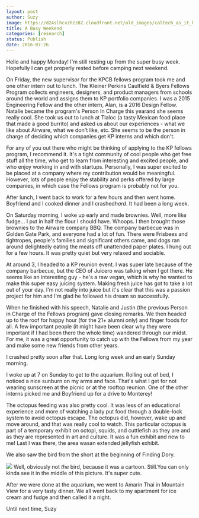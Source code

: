 ```yaml
---
layout: post
author: Suzy
image: https://d24slhcvzhzz82.cloudfront.net/old_images/caltech_as_it_happens/6a0105349b8251970b01b8d2095abe970c.jpg
title: A Busy Weekend 
categories: [research]
status: Publish
date: 2016-07-26
---
```


Hello and happy Monday!
I'm still resting up from the super busy week. Hopefully I can get properly rested before camping next weekend.

On Friday, the new supervisor for the KPCB fellows program took me and one other intern out to lunch. The Kleiner Perkins Caulfield &amp; Byers Fellows Program collects engineers, designers, and product managers from schools around the world and assigns them to KP portfolio companies. I was a 2015 Engineering Fellow and the other intern, Alan, is a 2016 Design Fellow. Natalie became the program's Person In Charge this yearand she seems really cool. She took us out to lunch at Tlaloc (a tasty Mexican food place that made a good burrito) and asked us about our experiences - what we like about Airware, what we don't like, etc. She seems to be the person in charge of deciding which companies get KP interns and which don't.

For any of you out there who might be thinking of applying to the KP fellows program, I recommend it. It's a tight community of cool people who get free stuff all the time, who get to learn from interesting and excited people, and who enjoy working in and with startups. Personally, I was super excited to be placed at a company where my contribution would be meaningful. However, lots of people enjoy the stability and perks offered by large companies, in which case the Fellows program is probably not for you.

After lunch, I went back to work for a few hours and then went home. Boyfriend and I cooked dinner and I crashed*hard*. It had been a long week.

On Saturday morning, I woke up early and made brownies. Well, more like fudge... I put in half the flour I should have. Whoops. I then brought those brownies to the Airware company BBQ. The company barbecue was in Golden Gate Park, and everyone had a lot of fun. There were Frisbees and tightropes, people's families and significant others came, and dogs ran around delightedly eating the meats off unattended paper plates. I hung out for a few hours. It was pretty quiet but very relaxed and sociable.

At around 3, I headed to a KP reunion event. I was super late because of the company barbecue, but the CEO of Juicero was talking when I got there. He seems like an interesting guy - he's a raw vegan, which is why he wanted to make this super easy juicing system. Making fresh juice has got to take a lot out of your day. I'm not really into juice but it's clear that this was a passion project for him and I'm glad he followed his dream so successfully.

When he finished with his speech, Natalie and Justin (the previous Person in Charge of the Fellows program) gave closing remarks. We then headed up to the roof for happy hour (for the 21+ alumni only) and finger foods for all. A few important people (it might have been clear why they were important if I had been there the whole time) wandered through our midst. For me, it was a great opportunity to catch up with the Fellows from my year and make some new friends from other years.

I crashed pretty soon after that. Long long week and an early Sunday morning.

I woke up at 7 on Sunday to get to the aquarium. Rolling out of bed, I noticed a nice sunburn on my arms and face. That's what I get for not wearing sunscreen at the picnic or at the rooftop reunion. One of the other interns picked me and Boyfriend up for a drive to Monterey!

The octopus feeding was also pretty cool. It was less of an educational experience and more of watching a lady put food through a double-lock system to avoid octopus escape. The octopus did, however, wake up and move around, and that was really cool to watch. This particular octopus is part of a temporary exhibit on octopi, squids, and cuttlefish as they are and as they are represented in art and culture. It was a fun exhibit and new to me! Last I was there, the area wasan extended jellyfish exhibit.

We also saw the bird from the short at the beginning of Finding Dory.


![](https://d24slhcvzhzz82.cloudfront.net/old_images/caltech_as_it_happens/6a0105349b8251970b01b8d2095af5970c.jpg)
Well, obviously not *the* bird, because it was a cartoon. Still.You can only kinda see it in the middle of this picture. It's super cute.

After we were done at the aquarium, we went to Amarin Thai in Mountain View for a very tasty dinner. We all went back to my apartment for ice cream and fudge and then called it a night.

Until next time,
Suzy
